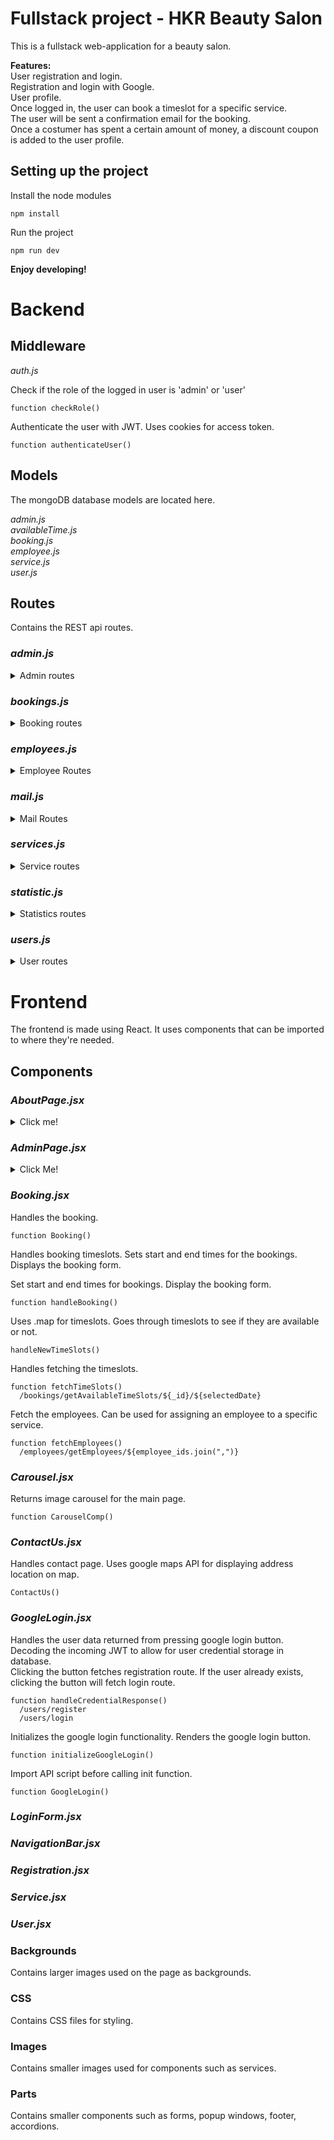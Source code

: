 ﻿# Fullstack project - HKR Beauty Salon
 This is a fullstack web-application for a beauty salon.  
   
 __Features:__  
 User registration and login.  
 Registration and login with Google.  
 User profile.  
 Once logged in, the user can book a timeslot for a specific service.  
 The user will be sent a confirmation email for the booking.  
 Once a costumer has spent a certain amount of money, a discount coupon is added to the user profile.  
 
 ## Setting up the project

Install the node modules
```
npm install
```

Run the project
```
npm run dev
```

__Enjoy developing!__  

# Backend
## Middleware
_auth.js_

Check if the role of the logged in user is 'admin' or 'user'
```
function checkRole()
```

Authenticate the user with JWT. Uses cookies for access token.
```
function authenticateUser()
```

## Models
The mongoDB database models are located here.

_admin.js_  
_availableTime.js_  
_booking.js_  
_employee.js_  
_service.js_  
_user.js_  

## Routes
Contains the REST api routes.  

### _admin.js_  
<details>
<summary> Admin routes </summary>  
 
Get users from userModel.
```
/getUsers
```

Get admins from adminModel.
```
/getAdmins
```

Get users by ID.
```
/getUsersById
```

Add a new user.
```
/addUser
```

Add a new admin to the database.
```
/addAdmin
```

Change user data.
```
/updateUser
```

Remove a user.
```
/removeUser
```

Update admin data.
```
/updateAdmin
```

Remote admin from database.
```
/removeAdmin
```
</details>  

### _bookings.js_  
<details>
<summary> Booking routes </summary>  

Get all bookings.
```
/getBookings
```

Get booking with service ID, uses auth middleware.
```
/getBookings/:service_id
```

Get bookings for a specific user, using user ID. Uses auth middleware.
```
/getBookingsByUserId
```

Delete a booking. Contains functionality for managing discount coupons upon booking removal. Will not allow removal of a booking for a timeslot that is less than 24 hours away.
```
/deleteBooking
```

Updates a booking.
```
/updateBooking
```

Adds a new user or admin booking. Also calculates amount of bookings for the user. Handles adding coupons once amount spent hits discount threshold. Handles email validation.
```
/postBooking
```

Get available timeslots for booking.
```
/getAvailableTimeSlots/:service_id/:date
```

Get booking amount for chosen service.
```
/getAmount/:service_id
```

Get booking amount for all services.
```
 /getAmount
```
</details>  

### _employees.js_  

<details>
 <summary>Employee Routes</summary>  
 
Get employee by ID.  
```
 /getEmployees/:ids
```
</details>

### _mail.js_  
<details>
 <summary>Mail Routes</summary>
 
Confirm a booking by sending an email to the customer.  
```
 function confirmBooking()
```
</details>

 
### _services.js_  
<details>
 <summary>Service routes</summary>

Get all services.
```
 /getServices
```
 
Get a service by it's ID.
```
 /getServiceById/:_id
```
 
Create a new service. This is a helper route that can be used in a route.rest file.
```
 /createService
```
</details>

### _statistic.js_  
<details>
 <summary>Statistics routes</summary>  
 
Get total amount of users.
```
/getUsersCount
```

Get total amount of bookings.
```
/getBookingsCount
```

Get user with most bookings.
```
/getMostLoyal
```

Update customer coupon status.
```
/updateUserCoupon
```

Update customer booking.
```
/updateUserBooking
```
</details>
 
### _users.js_  
<details>
 <summary>User routes</summary>  
 
Get user data. Checks if role is user or admin. Uses auth middleware.
```
/getUserData
```

Get user data by ID.
```
/getUserData/:_id
```

Register a new user. Uses bcrypt for password encryption. Returns error if user already exists.
```
/register
```

Register a new admin. Uses bcrypt for password encryption. Returns error if admin already exists.
```
/registerAdmin
```

Login route. Compares pasword input with encrypted password in database. Creates accessToken cookie.
```
/login
```
</details>

# Frontend
The frontend is made using React. It uses components that can be imported to where they're needed.  
## Components  

### _AboutPage.jsx_  

<details>
 <summary>Click me!</summary>  
 

Return the about page code.
```
function AboutPage()
```
</details>
 
### _AdminPage.jsx_  

<details>
 <summary>Click Me!</summary>

Finds the most loyal customer and displays them in a list using .map().
```
function AdminPage()
  useEffect()
    /statistic/getMostLoyal
```
</details>
 
### _Booking.jsx_  

Handles the booking. 
```
function Booking()
```

Handles booking timeslots. Sets start and end times for the bookings. Displays the booking form.

Set start and end times for bookings. Display the booking form.
```
function handleBooking()
```

Uses .map for timeslots. Goes through timeslots to see if they are available or not.
```
handleNewTimeSlots()
```

Handles fetching the timeslots.
```
function fetchTimeSlots()
  /bookings/getAvailableTimeSlots/${_id}/${selectedDate}
```

Fetch the employees. Can be used for assigning an employee to a specific service.
```
function fetchEmployees()
  /employees/getEmployees/${employee_ids.join(",")}
```

### _Carousel.jsx_  

Returns image carousel for the main page.
```
function CarouselComp()
```

### _ContactUs.jsx_  

Handles contact page. Uses google maps API for displaying address location on map.
```
ContactUs()
```

### _GoogleLogin.jsx_  

Handles the user data returned from pressing google login button. Decoding the incoming JWT to allow for user credential storage in database.  
Clicking the button fetches registration route. If the user already exists, clicking the button will fetch login route.
```
function handleCredentialResponse()
  /users/register
  /users/login
```

Initializes the google login functionality. Renders the google login button.
```
function initializeGoogleLogin()
```

Import API script before calling init function.
```
function GoogleLogin()
```

### _LoginForm.jsx_  
### _NavigationBar.jsx_  
### _Registration.jsx_  
### _Service.jsx_  
### _User.jsx_  

### Backgrounds  
Contains larger images used on the page as backgrounds.  

### CSS
Contains CSS files for styling.  

### Images
Contains smaller images used for components such as services.  

### Parts
Contains smaller components such as forms, popup windows, footer, accordions.





